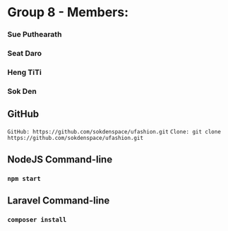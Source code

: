 # Group 8 - Members:
### Sue Puthearath
### Seat Daro
### Heng TiTi
### Sok Den

## GitHub
`GitHub: https://github.com/sokdenspace/ufashion.git`
`Clone: git clone https://github.com/sokdenspace/ufashion.git`

## NodeJS Command-line
### `npm start`

## Laravel Command-line
### `composer install`
